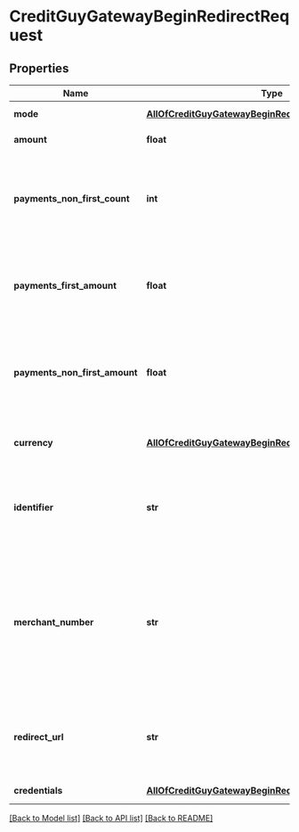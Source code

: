 # CreditGuyGatewayBeginRedirectRequest

## Properties
Name | Type | Description | Notes
------------ | ------------- | ------------- | -------------
**mode** | [**AllOfCreditGuyGatewayBeginRedirectRequestMode**](AllOfCreditGuyGatewayBeginRedirectRequestMode.md) | Transaction type | 
**amount** | **float** | Transaction amount | [optional] 
**payments_non_first_count** | **int** | Non-first payments count&lt;div&gt;&lt;i&gt;Leave this empty for non-payments transaction&lt;/i&gt;&lt;/div&gt; | [optional] 
**payments_first_amount** | **float** | First payment amount&lt;div&gt;&lt;i&gt;Leave this empty for non-payments transaction&lt;/i&gt;&lt;/div&gt; | [optional] 
**payments_non_first_amount** | **float** | Non-first payment amount&lt;div&gt;&lt;i&gt;Leave this empty for non-payments transaction&lt;/i&gt;&lt;/div&gt; | [optional] 
**currency** | [**AllOfCreditGuyGatewayBeginRedirectRequestCurrency**](AllOfCreditGuyGatewayBeginRedirectRequestCurrency.md) | Transaction currency&lt;div&gt;&lt;i&gt;Defaults to ILS&lt;/i&gt;&lt;/div&gt; | [optional] 
**identifier** | **str** | Transaction identifier.&lt;div&gt;&lt;i&gt;This parameter will be returned during redirect.&lt;/i&gt;&lt;/div&gt; | [optional] 
**merchant_number** | **str** | Shva merchant number (Terminal number).&lt;div&gt;&lt;i&gt;This parameter should only be used when multiple merchants are defined in the company.&lt;/i&gt;&lt;/div&gt; | [optional] 
**redirect_url** | **str** | Redirect URL&lt;div&gt;&lt;i&gt;Leave this empty to use the default RedirectURL&lt;/i&gt;&lt;/div&gt; | [optional] 
**credentials** | [**AllOfCreditGuyGatewayBeginRedirectRequestCredentials**](AllOfCreditGuyGatewayBeginRedirectRequestCredentials.md) | Company API credentials | 

[[Back to Model list]](../README.md#documentation-for-models) [[Back to API list]](../README.md#documentation-for-api-endpoints) [[Back to README]](../README.md)

